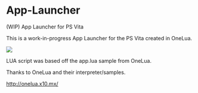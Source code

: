 # App-Launcher
(WIP) App Launcher for PS Vita

This is a work-in-progress App Launcher for the PS Vita created in OneLua.

<img src=http://i.imgur.com/bhh78YK.jpg?1></img>

LUA script was based off the app.lua sample from OneLua.

Thanks to OneLua and their interpreter/samples.

http://onelua.x10.mx/
